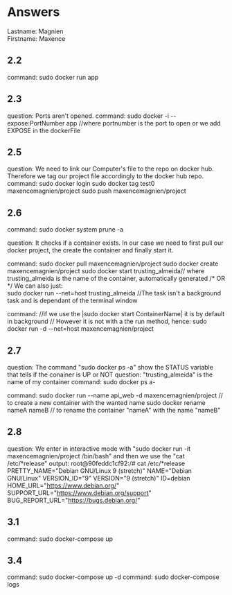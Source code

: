 # Answers

Lastname: Magnien     
Firstname: Maxence  

## 2.2
command: sudo docker run app

## 2.3
question: Ports aren't opened.
command: sudo docker -i --expose:PortNumber app //where portnumber is the port to open or we add EXPOSE in the dockerFile

## 2.5
question: We need to link our Computer's file to the repo on docker hub. Therefore we tag our project file accordingly to the docker hub repo.
command: 
sudo docker login
sudo docker tag test0 maxencemagnien/project
sudo push maxencemagnien/project


## 2.6
command: sudo docker system prune -a

question: 
It checks if a container exists. In our case we need to first pull our docker project, the create the container and finally start it.

command:
sudo docker pull maxencemagnien/project
sudo docker create maxencemagnien/project
sudo docker start trusting_almeida// where trusting_almeida is the name of the container, automatically generated
/* OR */
We can also just:  
sudo docker run  --net=host trusting_almeida //The task isn't a background task and is dependant of the terminal window

command: 
//if we use the  |sudo docker start ContainerName| it is by default in background
// However it is not with a the run method, hence:
sudo docker run -d --net=host maxencemagnien/project

## 2.7
question: The command "sudo docker ps -a" show the STATUS variable that tells if the conainer is UP or NOT
question: "trusting_almeida" is the name of my container
command: sudo docker ps a-

command:
sudo docker run --name api_web -d maxencemagnien/project // to create a new container with the wanted name 
sudo docker rename nameA nameB // to rename the container "nameA" with the name "nameB"

## 2.8
question: We enter in interactive mode with "sudo docker run -it maxencemagnien/project /bin/bash" and then we use the "cat /etc/*release"
output:
root@90feddc1cf92:/# cat /etc/*release
PRETTY_NAME="Debian GNU/Linux 9 (stretch)"
NAME="Debian GNU/Linux"
VERSION_ID="9"
VERSION="9 (stretch)"
ID=debian
HOME_URL="https://www.debian.org/"
SUPPORT_URL="https://www.debian.org/support"
BUG_REPORT_URL="https://bugs.debian.org/"

## 3.1
command: sudo docker-compose up

## 3.4
command: sudo docker-compose up -d
command: sudo docker-compose logs
